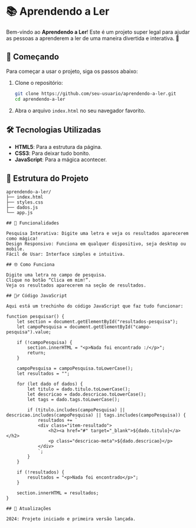 # 📚 Aprendendo a Ler

Bem-vindo ao **Aprendendo a Ler**! Este é um projeto super legal para ajudar as pessoas a aprenderem a ler de uma maneira divertida e interativa. 🎉

## 🚀 Começando

Para começar a usar o projeto, siga os passos abaixo:

1. Clone o repositório:
    ```bash
    git clone https://github.com/seu-usuario/aprendendo-a-ler.git
    cd aprendendo-a-ler
    ```

2. Abra o arquivo `index.html` no seu navegador favorito.

## 🛠️ Tecnologias Utilizadas

- **HTML5**: Para a estrutura da página.
- **CSS3**: Para deixar tudo bonito.
- **JavaScript**: Para a mágica acontecer.

## 📂 Estrutura do Projeto

```plaintext
aprendendo-a-ler/
├── index.html
├── styles.css
├── dados.js
└── app.js

## 📜 Funcionalidades

Pesquisa Interativa: Digite uma letra e veja os resultados aparecerem como mágica!
Design Responsivo: Funciona em qualquer dispositivo, seja desktop ou mobile.
Fácil de Usar: Interface simples e intuitiva.

## 🤓 Como Funciona

Digite uma letra no campo de pesquisa.
Clique no botão “Clica em mim!”.
Veja os resultados aparecerem na seção de resultados.
 
## 🧙‍♂️ Código JavaScript

Aqui está um trechinho do código JavaScript que faz tudo funcionar:

function pesquisar() {
    let section = document.getElementById("resultados-pesquisa");
    let campoPesquisa = document.getElementById("campo-pesquisa").value;

    if (!campoPesquisa) {
        section.innerHTML = "<p>Nada foi encontrado :/</p>";
        return;
    }

    campoPesquisa = campoPesquisa.toLowerCase();
    let resultados = "";

    for (let dado of dados) {
        let titulo = dado.titulo.toLowerCase();
        let descricao = dado.descricao.toLowerCase();
        let tags = dado.tags.toLowerCase();

        if (titulo.includes(campoPesquisa) || descricao.includes(campoPesquisa) || tags.includes(campoPesquisa)) {
            resultados += `
            <div class="item-resultado">
                <h2><a href="#" target="_blank">${dado.titulo}</a></h2>
                <p class="descricao-meta">${dado.descricao}</p>
            </div>
            `;
        }
    }

    if (!resultados) {
        resultados = "<p>Nada foi encontrado</p>";
    }

    section.innerHTML = resultados;
}

## 📅 Atualizações

2024: Projeto iniciado e primeira versão lançada.
